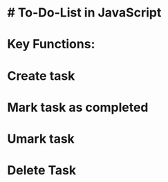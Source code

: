 <h1># To-Do-List in JavaScript</h1>
<h1> Key Functions: </h1>
<h1>Create task</h1>
<h1>Mark task as completed</h1>
<h1>Umark task</h1>
<h1>Delete Task</h1>


